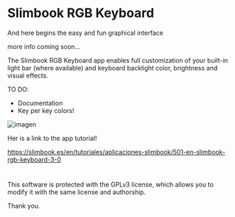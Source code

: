 # Slimbook RGB Keyboard
And here begins the easy and fun graphical interface

more info coming soon...

The Slimbook RGB Keyboard app enables full customization of your built-in light bar (where available) and keyboard backlight color, brightness and visual effects.

TO DO:

- Documentation
- Key per key colors!


![imagen](https://user-images.githubusercontent.com/18195266/125775147-9676fbb0-a142-4159-a5a7-1fae81180766.png)

Her is a link to the app tutorial!

https://slimbook.es/en/tutoriales/aplicaciones-slimbook/501-en-slimbook-rgb-keyboard-3-0

#

This software is protected with the GPLv3 license, which allows you to modify it with the same license and authorship. 

Thank you.
